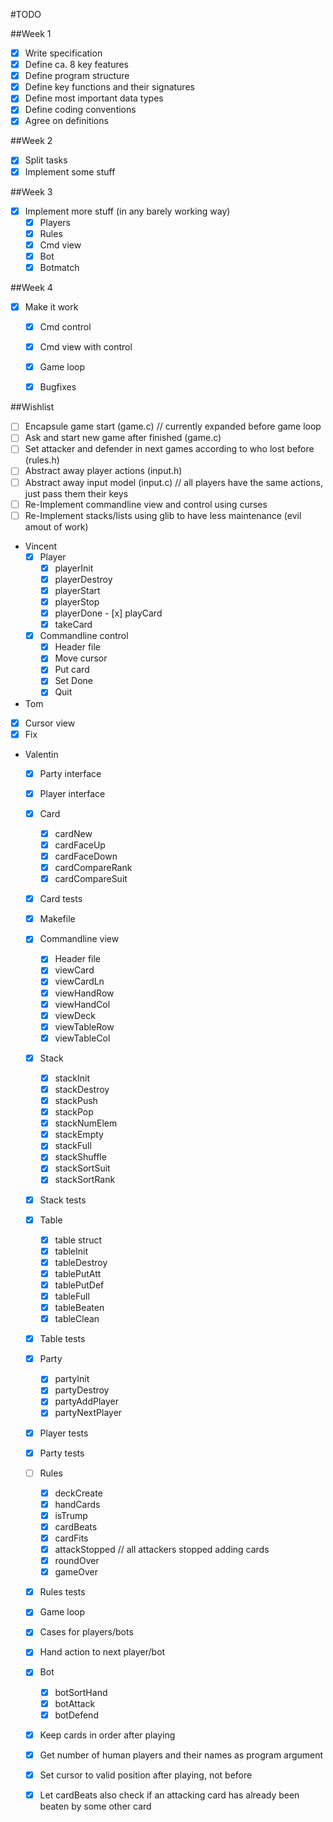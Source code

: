 #TODO

##Week 1
- [x] Write specification
- [x] Define ca. 8 key features
- [x] Define program structure
- [x] Define key functions and their signatures
- [x] Define most important data types
- [x] Define coding conventions
- [x] Agree on definitions

##Week 2
- [x] Split tasks
- [x] Implement some stuff

##Week 3
- [x] Implement more stuff (in any barely working way)
	- [x] Players
	- [x] Rules
	- [x] Cmd view
	- [x] Bot
	- [x] Botmatch
  
 ##Week 4
 - [x] Make it work
 	- [x] Cmd control
	- [x] Cmd view with control
	- [x] Game loop
	- [x] Bugfixes


##Wishlist
- [ ] Encapsule game start (game.c) // currently expanded before game loop
- [ ] Ask and start new game after finished (game.c)
- [ ] Set attacker and defender in next games according to who lost before (rules.h)
- [ ] Abstract away player actions (input.h)
- [ ] Abstract away input model (input.c) // all players have the same actions, just pass them their keys
- [ ] Re-Implement commandline view and control using curses
- [ ] Re-Implement stacks/lists using glib to have less maintenance (evil amout of work)

- Vincent
	- [x] Player
		- [x] playerInit
		- [x] playerDestroy
		- [x] playerStart
		- [x] playerStop
		- [x] playerDone
		- [x] playCard
		- [x] takeCard
	- [x] Commandline control
		- [x] Header file
		- [x] Move cursor
		- [x] Put card
		- [x] Set Done
		- [x] Quit
- Tom
 - [x] Cursor view
 - [x] Fix 
- Valentin
	- [x] Party interface
	- [x] Player interface
	- [x] Card
		- [x] cardNew
		- [x] cardFaceUp
		- [x] cardFaceDown
		- [x] cardCompareRank
		- [x] cardCompareSuit
	- [x] Card tests
	- [x] Makefile
	- [x] Commandline view
		- [x] Header file
		- [x] viewCard
		- [x] viewCardLn
		- [x] viewHandRow
		- [x] viewHandCol
		- [x] viewDeck
		- [x] viewTableRow
		- [x] viewTableCol
	- [x] Stack
		- [x] stackInit
		- [x] stackDestroy
		- [x] stackPush
		- [x] stackPop
		- [x] stackNumElem
		- [x] stackEmpty
		- [x] stackFull
		- [x] stackShuffle
		- [x] stackSortSuit
		- [x] stackSortRank
	- [x] Stack tests
	- [x] Table
		- [x] table struct
		- [x] tableInit
		- [x] tableDestroy
		- [x] tablePutAtt
		- [x] tablePutDef
		- [x] tableFull
		- [x] tableBeaten
		- [x] tableClean
	- [x] Table tests
	- [x] Party
		- [x] partyInit
		- [x] partyDestroy
		- [x] partyAddPlayer
		- [x] partyNextPlayer
	- [x] Player tests
	- [x] Party tests
	- [ ] Rules
		- [x] deckCreate
		- [x] handCards
		- [x] isTrump
		- [x] cardBeats
		- [x] cardFits
		- [x] attackStopped // all attackers stopped adding cards
		- [x] roundOver
		- [x] gameOver
	- [x] Rules tests
	- [x] Game loop
	 - [x] Cases for players/bots
	 - [x] Hand action to next player/bot
	- [x] Bot
		- [x] botSortHand
		- [x] botAttack
		- [x] botDefend
	- [x] Keep cards in order after playing
	- [x] Get number of human players and their names as program argument
	- [x] Set cursor to valid position after playing, not before
	- [x] Let cardBeats also check if an attacking card has already been beaten by some other card


